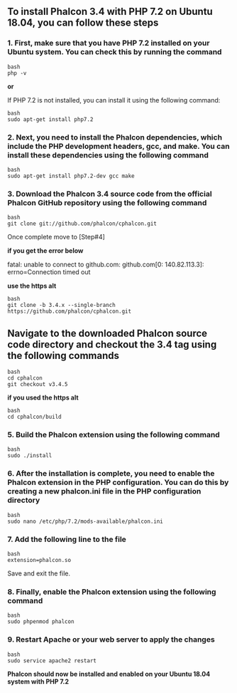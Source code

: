 ## To install Phalcon 3.4 with PHP 7.2 on Ubuntu 18.04, you can follow these steps

### 1. First, make sure that you have PHP 7.2 installed on your Ubuntu system. You can check this by running the command

```
bash
php -v
```

**or**

If PHP 7.2 is not installed, you can install it using the following command:

```
bash
sudo apt-get install php7.2
```

### 2. Next, you need to install the Phalcon dependencies, which include the PHP development headers, gcc, and make. You can install these dependencies using the following command

```
bash
sudo apt-get install php7.2-dev gcc make
```

### 3. Download the Phalcon 3.4 source code from the official Phalcon GitHub repository using the following command

```
bash
git clone git://github.com/phalcon/cphalcon.git
```

Once complete move to [Step#4]

**if you get the error below**

fatal: unable to connect to github.com:
github.com[0: 140.82.113.3]: errno=Connection timed out

**use the https alt**

```
bash
git clone -b 3.4.x --single-branch https://github.com/phalcon/cphalcon.git
```

## Navigate to the downloaded Phalcon source code directory and checkout the 3.4 tag using the following commands

```
bash
cd cphalcon
git checkout v3.4.5
```

**if you used the https alt**

```
bash
cd cphalcon/build
```

### 5. Build the Phalcon extension using the following command

```
bash
sudo ./install
```

### 6. After the installation is complete, you need to enable the Phalcon extension in the PHP configuration. You can do this by creating a new phalcon.ini file in the PHP configuration directory

```
bash
sudo nano /etc/php/7.2/mods-available/phalcon.ini
```

### 7. Add the following line to the file

```
bash
extension=phalcon.so
```

Save and exit the file.

### 8. Finally, enable the Phalcon extension using the following command

```
bash
sudo phpenmod phalcon
```

### 9. Restart Apache or your web server to apply the changes

```
bash
sudo service apache2 restart
```

**Phalcon should now be installed and enabled on your Ubuntu 18.04 system with PHP 7.2**
